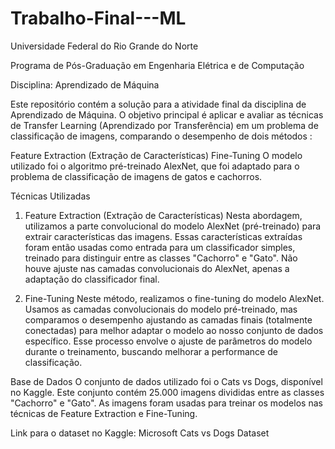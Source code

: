 # Trabalho-Final---ML

Universidade Federal do Rio Grande do Norte

Programa de Pós-Graduação em Engenharia Elétrica e de Computação

Disciplina: Aprendizado de Máquina

Este repositório contém a solução para a atividade final da disciplina de Aprendizado de Máquina. O objetivo principal é aplicar e avaliar as técnicas de Transfer Learning (Aprendizado por Transferência) em um problema de classificação de imagens, comparando o desempenho de dois métodos :

Feature Extraction (Extração de Características)
Fine-Tuning
O modelo utilizado foi o algoritmo pré-treinado AlexNet, que foi adaptado para o problema de classificação de imagens de gatos e cachorros.

Técnicas Utilizadas
1. Feature Extraction (Extração de Características)
Nesta abordagem, utilizamos a parte convolucional do modelo AlexNet (pré-treinado) para extrair características das imagens. Essas características extraídas foram então usadas como entrada para um classificador simples, treinado para distinguir entre as classes "Cachorro" e "Gato". Não houve ajuste nas camadas convolucionais do AlexNet, apenas a adaptação do classificador final.

2. Fine-Tuning
Neste método, realizamos o fine-tuning do modelo AlexNet. Usamos as camadas convolucionais do modelo pré-treinado, mas comparamos o desempenho ajustando as camadas finais (totalmente conectadas) para melhor adaptar o modelo ao nosso conjunto de dados específico. Esse processo envolve o ajuste de parâmetros do modelo durante o treinamento, buscando melhorar a performance de classificação.

Base de Dados
O conjunto de dados utilizado foi o Cats vs Dogs, disponível no Kaggle. Este conjunto contém 25.000 imagens divididas entre as classes "Cachorro" e "Gato". As imagens foram usadas para treinar os modelos nas técnicas de Feature Extraction e Fine-Tuning.

Link para o dataset no Kaggle: Microsoft Cats vs Dogs Dataset

